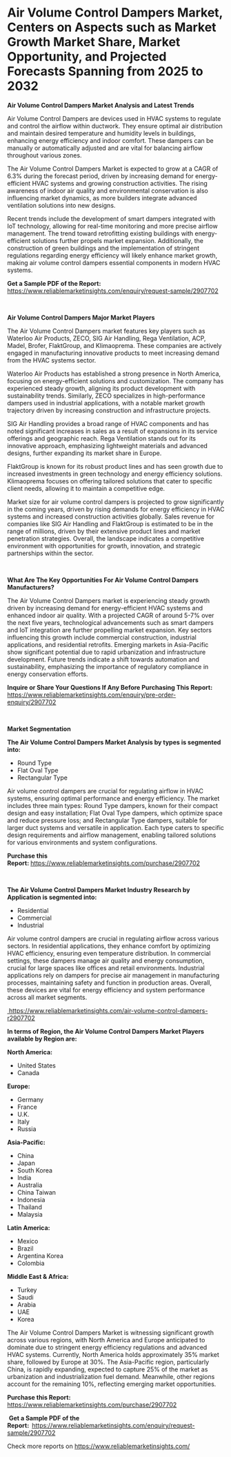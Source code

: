 <p><h1>Air Volume Control Dampers Market, Centers on Aspects such as Market Growth Market Share, Market Opportunity, and Projected Forecasts Spanning from 2025 to 2032</h1></p><p><strong>Air Volume Control Dampers Market Analysis and Latest Trends</strong></p>
<p><p>Air Volume Control Dampers are devices used in HVAC systems to regulate and control the airflow within ductwork. They ensure optimal air distribution and maintain desired temperature and humidity levels in buildings, enhancing energy efficiency and indoor comfort. These dampers can be manually or automatically adjusted and are vital for balancing airflow throughout various zones.</p><p>The Air Volume Control Dampers Market is expected to grow at a CAGR of 6.3% during the forecast period, driven by increasing demand for energy-efficient HVAC systems and growing construction activities. The rising awareness of indoor air quality and environmental conservation is also influencing market dynamics, as more builders integrate advanced ventilation solutions into new designs. </p><p>Recent trends include the development of smart dampers integrated with IoT technology, allowing for real-time monitoring and more precise airflow management. The trend toward retrofitting existing buildings with energy-efficient solutions further propels market expansion. Additionally, the construction of green buildings and the implementation of stringent regulations regarding energy efficiency will likely enhance market growth, making air volume control dampers essential components in modern HVAC systems.</p></p>
<p><strong>Get a Sample PDF of the Report:&nbsp;</strong> <a href="https://www.reliablemarketinsights.com/enquiry/request-sample/2907702?utm_campaign=2951&utm_medium=2&utm_source=Github&utm_content=ia&utm_term=12032025&utm_id=air-volume-control-dampers">https://www.reliablemarketinsights.com/enquiry/request-sample/2907702</a></p>
<p>&nbsp;</p>
<p><strong>Air Volume Control Dampers Major Market Players</strong></p>
<p><p>The Air Volume Control Dampers market features key players such as Waterloo Air Products, ZECO, SIG Air Handling, Rega Ventilation, ACP, Madel, Brofer, FlaktGroup, and Klimaoprema. These companies are actively engaged in manufacturing innovative products to meet increasing demand from the HVAC systems sector.</p><p>Waterloo Air Products has established a strong presence in North America, focusing on energy-efficient solutions and customization. The company has experienced steady growth, aligning its product development with sustainability trends. Similarly, ZECO specializes in high-performance dampers used in industrial applications, with a notable market growth trajectory driven by increasing construction and infrastructure projects.</p><p>SIG Air Handling provides a broad range of HVAC components and has noted significant increases in sales as a result of expansions in its service offerings and geographic reach. Rega Ventilation stands out for its innovative approach, emphasizing lightweight materials and advanced designs, further expanding its market share in Europe.</p><p>FlaktGroup is known for its robust product lines and has seen growth due to increased investments in green technology and energy efficiency solutions. Klimaoprema focuses on offering tailored solutions that cater to specific client needs, allowing it to maintain a competitive edge.</p><p>Market size for air volume control dampers is projected to grow significantly in the coming years, driven by rising demands for energy efficiency in HVAC systems and increased construction activities globally. Sales revenue for companies like SIG Air Handling and FlaktGroup is estimated to be in the range of millions, driven by their extensive product lines and market penetration strategies. Overall, the landscape indicates a competitive environment with opportunities for growth, innovation, and strategic partnerships within the sector.</p></p>
<p>&nbsp;</p>
<p><strong>What Are The Key Opportunities For Air Volume Control Dampers Manufacturers?</strong></p>
<p><p>The Air Volume Control Dampers market is experiencing steady growth driven by increasing demand for energy-efficient HVAC systems and enhanced indoor air quality. With a projected CAGR of around 5-7% over the next five years, technological advancements such as smart dampers and IoT integration are further propelling market expansion. Key sectors influencing this growth include commercial construction, industrial applications, and residential retrofits. Emerging markets in Asia-Pacific show significant potential due to rapid urbanization and infrastructure development. Future trends indicate a shift towards automation and sustainability, emphasizing the importance of regulatory compliance in energy conservation efforts.</p></p>
<p><strong>Inquire or Share Your Questions If Any Before Purchasing This Report:</strong> <a href="https://www.reliablemarketinsights.com/enquiry/pre-order-enquiry/2907702?utm_campaign=2951&utm_medium=2&utm_source=Github&utm_content=ia&utm_term=12032025&utm_id=air-volume-control-dampers">https://www.reliablemarketinsights.com/enquiry/pre-order-enquiry/2907702</a></p>
<p>&nbsp;</p>
<p><strong>Market Segmentation</strong></p>
<p><strong>The Air Volume Control Dampers Market Analysis by types is segmented into:</strong></p>
<p><ul><li>Round Type</li><li>Flat Oval Type</li><li>Rectangular Type</li></ul></p>
<p><p>Air volume control dampers are crucial for regulating airflow in HVAC systems, ensuring optimal performance and energy efficiency. The market includes three main types: Round Type dampers, known for their compact design and easy installation; Flat Oval Type dampers, which optimize space and reduce pressure loss; and Rectangular Type dampers, suitable for larger duct systems and versatile in application. Each type caters to specific design requirements and airflow management, enabling tailored solutions for various environments and system configurations.</p></p>
<p><strong>Purchase this Report:&nbsp;</strong><a href="https://www.reliablemarketinsights.com/purchase/2907702?utm_campaign=2951&utm_medium=2&utm_source=Github&utm_content=ia&utm_term=12032025&utm_id=air-volume-control-dampers">https://www.reliablemarketinsights.com/purchase/2907702</a></p>
<p>&nbsp;</p>
<p><strong>The Air Volume Control Dampers Market Industry Research by Application is segmented into:</strong></p>
<p><ul><li>Residential</li><li>Commercial</li><li>Industrial</li></ul></p>
<p><p>Air volume control dampers are crucial in regulating airflow across various sectors. In residential applications, they enhance comfort by optimizing HVAC efficiency, ensuring even temperature distribution. In commercial settings, these dampers manage air quality and energy consumption, crucial for large spaces like offices and retail environments. Industrial applications rely on dampers for precise air management in manufacturing processes, maintaining safety and function in production areas. Overall, these devices are vital for energy efficiency and system performance across all market segments.</p></p>
<p><a href="https://www.reliablemarketinsights.com/air-volume-control-dampers-r2907702?utm_campaign=2951&utm_medium=2&utm_source=Github&utm_content=ia&utm_term=12032025&utm_id=air-volume-control-dampers">&nbsp;https://www.reliablemarketinsights.com/air-volume-control-dampers-r2907702</a></p>
<p><strong>In terms of Region, the Air Volume Control Dampers Market Players available by Region are:</strong></p>
<p>
    <p> <strong> North America: </strong>
        <ul>
            <li>United States</li>
            <li>Canada</li>
        </ul>
        </p> 
    <p> <strong> Europe: </strong>
        <ul>
            <li>Germany</li>
            <li>France</li>
            <li>U.K.</li>
            <li>Italy</li>
            <li>Russia</li>
        </ul>
        </p> 
    <p> <strong> Asia-Pacific: </strong>
        <ul>
            <li>China</li>
            <li>Japan</li>
            <li>South Korea</li>
            <li>India</li>
            <li>Australia</li>
            <li>China Taiwan</li>
            <li>Indonesia</li>
            <li>Thailand</li>
            <li>Malaysia</li>
        </ul>
        </p> 
    <p> <strong> Latin America: </strong>
        <ul>
            <li>Mexico</li>
            <li>Brazil</li>
            <li>Argentina Korea</li>
            <li>Colombia</li>
        </ul>
        </p> 
    <p> <strong> Middle East & Africa: </strong>
        <ul>
            <li>Turkey</li>
            <li>Saudi</li>
            <li>Arabia</li>
            <li>UAE</li>
            <li>Korea</li>
        </ul>
    </p>
    </p>
<p><p>The Air Volume Control Dampers Market is witnessing significant growth across various regions, with North America and Europe anticipated to dominate due to stringent energy efficiency regulations and advanced HVAC systems. Currently, North America holds approximately 35% market share, followed by Europe at 30%. The Asia-Pacific region, particularly China, is rapidly expanding, expected to capture 25% of the market as urbanization and industrialization fuel demand. Meanwhile, other regions account for the remaining 10%, reflecting emerging market opportunities.</p></p>
<p><strong>Purchase this Report: </strong><a href="https://www.reliablemarketinsights.com/purchase/2907702?utm_campaign=2951&utm_medium=2&utm_source=Github&utm_content=ia&utm_term=12032025&utm_id=air-volume-control-dampers">https://www.reliablemarketinsights.com/purchase/2907702</a></p>
<p>&nbsp;<strong>Get a Sample PDF of the Report:&nbsp;&nbsp;</strong><a href="https://www.reliablemarketinsights.com/enquiry/request-sample/2907702?utm_campaign=2951&utm_medium=2&utm_source=Github&utm_content=ia&utm_term=12032025&utm_id=air-volume-control-dampers">https://www.reliablemarketinsights.com/enquiry/request-sample/2907702</a></p>
<p><strong></strong></p>
<p>Check more reports on <a href="https://www.reliablemarketinsights.com/?utm_campaign=2951&utm_medium=2&utm_source=Github&utm_content=ia&utm_term=12032025&utm_id=air-volume-control-dampers">https://www.reliablemarketinsights.com/</a></p>